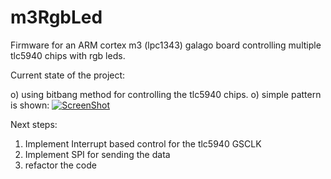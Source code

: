m3RgbLed
========

Firmware for an ARM cortex m3 (lpc1343) galago board controlling multiple tlc5940 chips with rgb leds.

Current state of the project:

o) using bitbang method for controlling the tlc5940 chips.
o) simple pattern is shown: 
[![ScreenShot](http://oi44.tinypic.com/2wc19pd.jpg)](http://www.youtube.com/watch?v=SP51AXibXsw)

Next steps:

1) Implement Interrupt based control for the tlc5940 GSCLK
2) Implement SPI for sending the data
3) refactor the code
